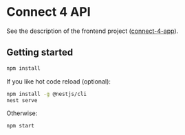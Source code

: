 # Connect 4 API

See the description of the frontend project ([connect-4-app](https://github.com/VinceOPS/connect-4-app)).

## Getting started

```sh
npm install
```

If you like hot code reload (optional):

```sh
npm install -g @nestjs/cli
nest serve
```

Otherwise:

```sh
npm start
```